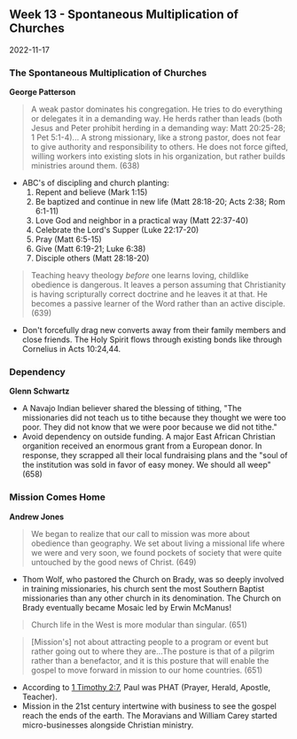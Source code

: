 ## Week 13 - Spontaneous Multiplication of Churches
2022-11-17


### The Spontaneous Multiplication of Churches
**George Patterson**
>A weak pastor dominates his congregation. He tries to do everything or delegates it in a demanding way. He herds rather than leads (both Jesus and Peter prohibit herding in a demanding way: Matt 20:25-28; 1 Pet 5:1-4)... A strong missionary, like a strong pastor, does not fear to give authority and responsibility to others. He does not force gifted, willing workers into existing slots in his organization, but rather builds ministries around them. (638)
- ABC's of discipling and church planting:
	1. Repent and believe (Mark 1:15)
	2. Be baptized and continue in new life (Matt 28:18-20; Acts 2:38; Rom 6:1-11)
	3. Love God and neighbor in a practical way (Matt 22:37-40)
	4. Celebrate the Lord's Supper (Luke 22:17-20)
	5. Pray (Matt 6:5-15)
	6. Give (Matt 6:19-21; Luke 6:38)
	7. Disciple others (Matt 28:18-20)

>Teaching heavy theology *before* one learns loving, childlike obedience is dangerous. It leaves a person assuming that Christianity is having scripturally correct doctrine and he leaves it at that. He becomes a passive learner of the Word rather than an active disciple. (639)

- Don't forcefully drag new converts away from their family members and close friends. The Holy Spirit flows through existing bonds like through Cornelius in Acts 10:24,44.


### Dependency
**Glenn Schwartz**
- A Navajo Indian believer shared the blessing of tithing, "The missionaries did not teach us to tithe because they thought we were too poor. They did not know that we were poor because we did not tithe."
- Avoid dependency on outside funding. A major East African Christian organition received an enormous grant from a European donor. In response, they scrapped all their local fundraising plans and the "soul of the institution was sold in favor of easy money. We should all weep" (658)


### Mission Comes Home
**Andrew Jones**
>We began to realize that our call to mission was more about obedience than geography. We set about living a missional life where we were and very soon, we found pockets of society that were quite untouched by the good news of Christ. (649)

- Thom Wolf, who pastored the Church on Brady, was so deeply involved in training missionaries, his church sent the most Southern Baptist missionaries than any other church in its denomination. The Church on Brady eventually became Mosaic led by Erwin McManus!
>Church life in the West is more modular than singular. (651)

>\[Mission's\] not about attracting people to a program or event but rather going out to where they are...The posture is that of a pilgrim rather than a benefactor, and it is this posture that will enable the gospel to move forward in mission to our home countries. (651)

- According to [1 Timothy 2:7](1Timothy2#v.7), Paul was PHAT (Prayer, Herald, Apostle, Teacher).
- Mission in the 21st century intertwine with business to see the gospel reach the ends of the earth. The Moravians and William Carey started micro-businesses alongside Christian ministry.

